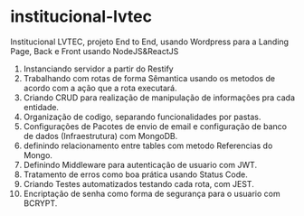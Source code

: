 # institucional-lvtec

Institucional LVTEC, projeto End to End, usando Wordpress para a Landing Page, Back e Front usando NodeJS&ReactJS

1. Instanciando servidor a partir do Restify
2. Trabalhando com rotas de forma Sêmantica usando os metodos de acordo com a ação que a rota executará.
3. Criando CRUD para realização de manipulação de informações pra cada entidade.
4. Organização de codigo, separando funcionalidades por pastas.
5. Configurações de Pacotes de envio de email e configuração de banco de dados (Infraestrutura) com MongoDB.
6. definindo relacionamento entre tables com metodo Referencias do Mongo.
7. Definindo Middleware para autenticação de usuario com JWT.
8. Tratamento de erros como boa prática usando Status Code. 
9. Criando Testes automatizados testando cada rota, com JEST.
10. Encriptação de senha como forma de segurança para o usuario com BCRYPT.
